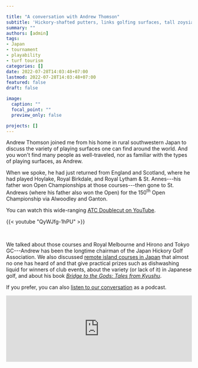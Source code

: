 ```yaml
---

title: "A conversation with Andrew Thomson"
subtitle: 'Hickory-shafted putters, links golfing surfaces, tall zoysia rough, and courses with a certain "crudity" to the turf'
summary: ""
authors: [admin]
tags: 
- Japan
- tournament
- playability
- turf tourism
categories: []
date: 2022-07-28T14:03:48+07:00
lastmod: 2022-07-28T14:03:48+07:00
featured: false
draft: false

image:
  caption: ""
  focal_point: ""
  preview_only: false

projects: []
---
```


Andrew Thomson joined me from his home in rural southwestern Japan to discuss the variety of playing surfaces one can find around the world. And you won't find many people as well-traveled, nor as familiar with the types of playing surfaces, as Andrew. 

When we spoke, he had just returned from England and Scotland, where he had played Hoylake, Royal Birkdale, and Royal Lytham & St. Annes---his father won Open Championships at those courses---then gone to St. Andrews (where his father also won the Open) for the 150<sup>th</sup> Open Championship via Alwoodley and Ganton. 

You can watch this wide-ranging [ATC Doublecut on YouTube](https://youtu.be/QyWJfg-1hPU).

{{< youtube "QyWJfg-1hPU" >}}

<br>

We talked about those courses and Royal Melbourne and Hirono and Tokyo GC---Andrew has been the longtime chairman of the Japan Hickory Golf Association. We also discussed [remote island courses in Japan](https://www.asianturfgrass.com/post/botanizing-nippon-treasure-links/) that almost no one has heard of and that give practical prizes such as dishwashing liquid for winners of club events, about the variety (or lack of it) in Japanese golf, and about his book [*Bridge to the Gods: Tales from Kyushu*](http://www.ryanpub.com.au/bridgetothegods.htm).

If you prefer, you can also [listen to our conversation](https://share.transistor.fm/s/017dd1dc) as a podcast.

<iframe width="100%" height="180" frameborder="no" scrolling="no" seamless src="https://share.transistor.fm/e/017dd1dc"></iframe>

<br>
